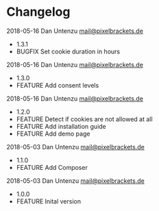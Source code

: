 # Changelog

2018-05-16 Dan Untenzu <mail@pixelbrackets.de>

  * 1.3.1
  * BUGFIX Set cookie duration in hours

2018-05-16 Dan Untenzu <mail@pixelbrackets.de>

  * 1.3.0
  * FEATURE Add consent levels

2018-05-16 Dan Untenzu <mail@pixelbrackets.de>

  * 1.2.0
  * FEATURE Detect if cookies are not allowed at all
  * FEATURE Add installation guide
  * FEATURE Add demo page

2018-05-03 Dan Untenzu <mail@pixelbrackets.de>

  * 1.1.0
  * FEATURE Add Composer

2018-05-03 Dan Untenzu <mail@pixelbrackets.de>

  * 1.0.0
  * FEATURE Inital version
